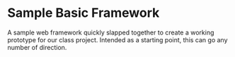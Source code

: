 # Sample Basic Framework

A sample web framework quickly slapped together to create a working prototype
for our class project. Intended as a starting point, this can go any number of
direction.
